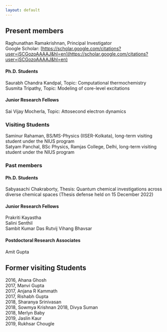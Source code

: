 ```yaml
---
layout: default
---
```


## Present members

Raghunathan Ramakrishnan, Principal Investigator      
 Google Scholar: [https://scholar.google.com/citations?user=jSCGozoAAAAJ&hl=en](https://scholar.google.com/citations?user=jSCGozoAAAAJ&hl=en)  
               
#### Ph.D. Students
Saurabh Chandra Kandpal, Topic: Computational thermochemistry     
Susmita Tripathy, Topic: Modeling of core-level excitations     

#### Junior Research Fellows
Sai Vijay Mocherla, Topic: Attosecond electron dynamics    

### Visiting Students   
Saminur Rahaman, BS/MS-Physics (IISER-Kolkata), long-term visiting student under the NIUS program   
Satyam Panchal, BSc Physics, Ramjas College, Delhi, long-term visiting student under the NIUS program    
      
### Past members   

#### Ph.D. Students

Sabyasachi Chakraborty, Thesis: Quantum chemical investigations across diverse chemical spaces (Thesis defense held on 15 December 2022)               

#### Junior Research Fellows
Prakriti Kayastha     
Salini Senthil      
Sambit Kumar Das 
Rutvij Vihang Bhavsar 
 
#### Postdoctoral Research Associates
Amit Gupta      

## Former visiting Students      
2016, Ahana Ghosh   
2017, Manvi Gupta      
2017, Anjana R Kammath     
2017, Rishabh Gupta      
2018, Sharanya Srinivasan      
2018, Sowmya Krishnan
2018, Divya Suman    
2018, Merlyn Baby    
2019, Jaslin Kaur      
2019, Rukhsar Chougle        



